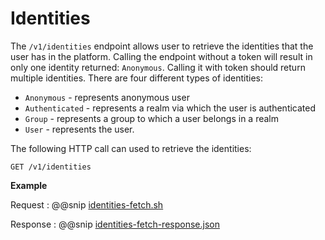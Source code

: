 # Identities

The `/v1/identities` endpoint allows user to retrieve the identities that the user has in the platform. Calling the endpoint without a token will result in only one identity returned: `Anonymous`.
Calling it with token should return multiple identities. There are four different types of identities:

- `Anonymous` - represents anonymous user
- `Authenticated` - represents a realm via which the user is authenticated
- `Group` - represents a group to which a user belongs in a realm
- `User` - represents the user.

The following HTTP call can used to retrieve the identities:
```
GET /v1/identities
```

**Example**

Request
:   @@snip [identities-fetch.sh](../assets/identities/identities-fetch.sh)

Response
:   @@snip [identities-fetch-response.json](../assets/identities/identities-fetch-response.json)
